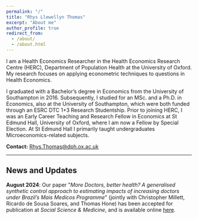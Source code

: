 ```yaml
---
permalink: "/"
title: "Rhys Llewellyn Thomas"
excerpt: "About me"
author_profile: true
redirect_from:
  - /about/
  - /about.html
---
```


I am a Health Economics Researcher in the Health Economics Research Centre (HERC), Department of Population Health at the University of Oxford. My research focuses on applying econometric techniques to questions in Health Economics.

I graduated with a Bachelor’s degree in Economics from the University of Southampton in 2016. Subsequently, I studied for an MSc. and a Ph.D. in Economics, also at the University of Southampton, which were both funded through an ESRC DTC 1+3 Research Studentship. Prior to joining HERC, I was an Early Career Teaching and Research Fellow in Economics at St Edmund Hall, University of Oxford, where I am now a Fellow by Special Election. At St Edmund Hall I primarily taught undergraduates Microeconomics-related subjects.


**Contact:** Rhys.Thomas@dph.ox.ac.uk

***

## News and Updates
**August 2024**: Our paper "*More Doctors, better health? A generalised synthetic control approach to estimating impacts of increasing doctors under Brazil’s Mais Medicos Programme*" (jointly with Christopher Millett, Ricardo de Sousa Soares, and Thomas Hone) has been accepted for publication at *Social Science & Medicine*, and is available online [here](https://doi.org/10.1016/j.socscimed.2024.117222).
